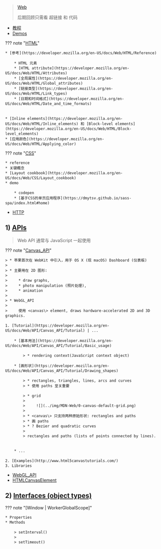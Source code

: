 
> [Web](https://developer.mozilla.org/en-US/docs/Web)
>
> 后期回顾只需看 超链接 和 代码

* [教程](https://developer.mozilla.org/en-US/docs/Web/Tutorials)
* [Demos](https://developer.mozilla.org/en-US/docs/Web/Demos_of_open_web_technologies)

??? note "[HTML](https://developer.mozilla.org/en-US/docs/Web/HTML)"

    * [参考](https://developer.mozilla.org/en-US/docs/Web/HTML/Reference)

        * HTML 元素
        * [HTML attribute](https://developer.mozilla.org/en-US/docs/Web/HTML/Attributes)
        * [全局属性](https://developer.mozilla.org/en-US/docs/Web/HTML/Global_attributes)
        * [链接类型](https://developer.mozilla.org/en-US/docs/Web/HTML/Link_types)
        * [日期和时间格式](https://developer.mozilla.org/en-US/docs/Web/HTML/Date_and_time_formats)


    * [Inline elements](https://developer.mozilla.org/en-US/docs/Web/HTML/Inline_elements) 和 [Block-level elements](https://developer.mozilla.org/en-US/docs/Web/HTML/Block-level_elements)
    * [应用颜色](https://developer.mozilla.org/en-US/docs/Web/HTML/Applying_color)

??? note "[CSS](https://developer.mozilla.org/en-US/docs/Web/CSS)"

    * reference
    * 关键概念
    * [Layout cookbook](https://developer.mozilla.org/en-US/docs/Web/CSS/Layout_cookbook)
    * demo

        * codepen
        * [基于CSS的单页应用程序](https://dmytsv.github.io/sass-spa/index.html#home)


* [HTTP](https://developer.mozilla.org/en-US/docs/Web/HTTP)


## 1) [APIs](https://developer.mozilla.org/en-US/docs/Web/API)

> Web API 通常与 JavaScript 一起使用

??? note "[Canvas_API](https://developer.mozilla.org/en-US/docs/Web/API/Canvas_API)"

    > * 苹果首次在 WebKit 中引入，用于 OS X (现 macOS) Dashboard (仪表板)
    >
    > * 主要用在 2D 图形: 
    > 
    >     * draw graphs,
    >     * photo manipulation (照片处理), 
    >     * animation
    > 
    > * WebGL_API 
    >    
    >     使用 <canvas\> element, draws hardware-accelerated 2D and 3D graphics.

    1. [Tutorial](https://developer.mozilla.org/en-US/docs/Web/API/Canvas_API/Tutorial) | ...

        * [基本用法](https://developer.mozilla.org/en-US/docs/Web/API/Canvas_API/Tutorial/Basic_usage)

            > * rendering context(JavaScript context object)

        * [画形状](https://developer.mozilla.org/en-US/docs/Web/API/Canvas_API/Tutorial/Drawing_shapes)

            > * rectangles, triangles, lines, arcs and curves
            > * 使用 paths 至关重要

            > * grid
            >
            >     ![](../img/MDN-Web/0-canvas-default-grid.png)
            > 
            > * <canvas\> 只支持两种原始形状: rectangles and paths 
            > * 画 paths
            > * ? Bezier and quadratic curves
            > 
            > rectangles and paths (lists of points connected by lines).


        * ...

    2. [Examples](http://www.html5canvastutorials.com/)
    3. Libraries

* [WebGL_API](https://developer.mozilla.org/en-US/docs/Web/API/WebGL_API)
* [HTMLCanvasElement](https://developer.mozilla.org/en-US/docs/Web/API/HTMLCanvasElement)






## 2) [Interfaces (object types)]()

??? note "[Window | WorkerGlobalScope]"

    * Properties
    * Methods

        > setInterval()
        >
        > setTimeout()



